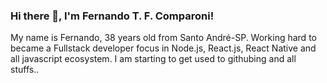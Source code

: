 ### Hi there 👋, I'm Fernando T. F. Comparoni!

My name is Fernando, 38 years old from Santo André-SP. Working hard to became a Fullstack developer focus in Node.js, React.js, React Native and all javascript ecosystem.
I am starting to get used to githubing and all stuffs..


<!--
**fe-thome/fe-thome** is a ✨ _special_ ✨ repository because its `README.md` (this file) appears on your GitHub profile.

Here are some ideas to get you started:

- 🔭 I’m currently working on ...
- 🌱 I’m currently learning ...
- 👯 I’m looking to collaborate on ...
- 🤔 I’m looking for help with ...
- 💬 Ask me about ...
- 📫 How to reach me: ...
- 😄 Pronouns: ...
- ⚡ Fun fact: ...
-->
